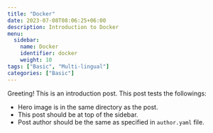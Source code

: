 ```yaml
---
title: "Docker"
date: 2023-07-08T08:06:25+06:00
description: Introduction to Docker 
menu:
  sidebar:
    name: Docker
    identifier: docker
    weight: 10
tags: ["Basic", "Multi-lingual"]
categories: ["Basic"]
---
```


Greeting! This is an introduction post. This post tests the followings:

- Hero image is in the same directory as the post.
- This post should be at top of the sidebar.
- Post author should be the same as specified in `author.yaml` file.